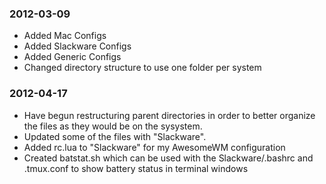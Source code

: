 ### 2012-03-09
*   Added Mac Configs
*   Added Slackware Configs
*   Added Generic Configs
*   Changed directory structure to use one folder per system

### 2012-04-17
*   Have begun restructuring parent directories in order to better organize the files as they would be on the sysystem.
*   Updated some of the files with "Slackware".
*   Added rc.lua to "Slackware" for my AwesomeWM configuration
*   Created batstat.sh which can be used with the Slackware/.bashrc and .tmux.conf to show battery status in terminal windows
